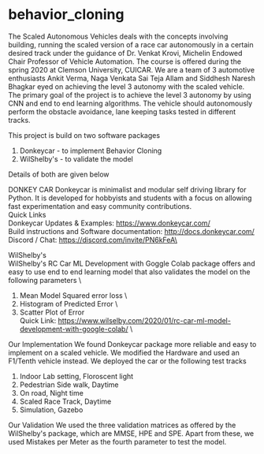 # behavior_cloning
The Scaled Autonomous Vehicles deals with the concepts involving building, running the scaled version of a race car autonomously in a certain desired track under the guidance of Dr. Venkat Krovi, Michelin Endowed Chair Professor of Vehicle Automation. The course is offered during the spring 2020 at Clemson University, CUICAR. We are a team of 3 automotive enthusiasts Ankit Verma, Naga Venkata Sai Teja Allam and Siddhesh Naresh Bhagkar eyed on achieving the level 3 autonomy with the scaled vehicle. The primary goal of the project is to achieve the level 3 autonomy by using CNN and end to end learning algorithms. The vehicle should autonomously perform the obstacle avoidance, lane keeping tasks tested in different tracks.

This project is build on two software packages
1) Donkeycar - to implement Behavior Cloning
2) WilShelby's - to validate the model

Details of both are given below


DONKEY CAR
Donkeycar is minimalist and modular self driving library for Python. It is developed for hobbyists and students with a focus on allowing fast experimentation and easy community contributions.\
Quick Links\
Donkeycar Updates & Examples: https://www.donkeycar.com/ \
Build instructions and Software documentation: http://docs.donkeycar.com/ \
Discord / Chat: https://discord.com/invite/PN6kFeA\


WilShelby's\
WilShelby's RC Car ML Development with Goggle Colab package offers and easy to use end to end learning model that also validates the model on the following parameters \
1) Mean Model Squared error loss \
2) Histogram of Predicted Error \
3) Scatter Plot of Error \
Quick Link: https://www.wilselby.com/2020/01/rc-car-ml-model-development-with-google-colab/ \

Our Implementation
We found Donkeycar package more reliable and easy to implement on a scaled vehicle. We modified the Hardware and used an F1/Tenth vehicle instead.
We deployed the car or the following test tracks
1) Indoor Lab setting, Floroscent light
2) Pedestrian Side walk, Daytime
3) On road, Night time
4) Scaled Race Track, Daytime
5) Simulation, Gazebo

Our Validation
We used the three validation matrices as offered by the WilShelby's package, which are MMSE, HPE and SPE. Apart from these, we used Mistakes per Meter as the fourth parameter to test the model.

